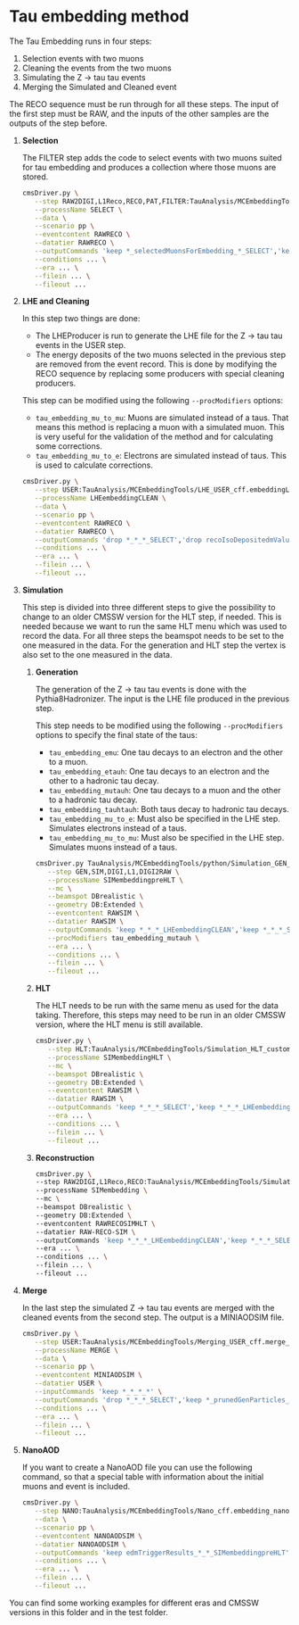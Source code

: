 # Tau embedding method

The Tau Embedding runs in four steps:

1. Selection events with two muons
2. Cleaning the events from the two muons
3. Simulating the Z -> tau tau events
4. Merging the Simulated and Cleaned event

The RECO sequence must be run through for all these steps.
The input of the first step must be RAW, and the inputs of the other samples are the outputs of the step before.

1. **Selection**

   The FILTER step adds the code to select events with two muons suited for tau embedding and produces a collection where those muons are stored.
   ```bash
   cmsDriver.py \
      --step RAW2DIGI,L1Reco,RECO,PAT,FILTER:TauAnalysis/MCEmbeddingTools/Selection_FILTER_cff.makePatMuonsZmumuSelection \
      --processName SELECT \
      --data \
      --scenario pp \
      --eventcontent RAWRECO \
      --datatier RAWRECO \
      --outputCommands 'keep *_selectedMuonsForEmbedding_*_SELECT','keep *_patMuonsAfterID_*_SELECT','keep *_slimmedMuons_*_SELECT','keep *_slimmedMuonTrackExtras_*_SELECT','keep recoVertexs_offlineSlimmedPrimaryVertices_*_SELECT','keep *_firstStepPrimaryVertices_*_SELECT','keep *_ecalDrivenElectronSeeds_*_SELECT' \
      --conditions ... \
      --era ... \
      --filein ... \
      --fileout ...
   ```

2. **LHE and Cleaning**

   In this step two things are done:
   - The LHEProducer is run to generate the LHE file for the Z -> tau tau events in the USER step.
   - The energy deposits of the two muons selected in the previous step are removed from the event record. This is done by modifying the RECO sequence by replacing some producers with special cleaning producers.

   This step can be modified using the following `--procModifiers` options:
   - `tau_embedding_mu_to_mu`: Muons are simulated instead of a taus. That means this method is replacing a muon with a simulated muon. This is very useful for the validation of the method and for calculating some corrections.
   - `tau_embedding_mu_to_e`: Electrons are simulated instead of taus. This is used to calculate corrections.
  
   ```bash
   cmsDriver.py \
      --step USER:TauAnalysis/MCEmbeddingTools/LHE_USER_cff.embeddingLHEProducerTask,RAW2DIGI,RECO:TauAnalysis/MCEmbeddingTools/Cleaning_RECO_cff.reconstruction \
      --processName LHEembeddingCLEAN \
      --data \
      --scenario pp \
      --eventcontent RAWRECO \
      --datatier RAWRECO \
      --outputCommands 'drop *_*_*_SELECT','drop recoIsoDepositedmValueMap_muIsoDepositTk_*_*','drop recoIsoDepositedmValueMap_muIsoDepositTkDisplaced_*_*','drop *_ctppsProtons_*_*','drop *_ctppsLocalTrackLiteProducer_*_*','drop *_ctppsDiamondLocalTracks_*_*','drop *_ctppsDiamondRecHits_*_*','drop *_ctppsDiamondRawToDigi_*_*','drop *_ctppsPixelLocalTracks_*_*','drop *_ctppsPixelRecHits_*_*','drop *_ctppsPixelClusters_*_*','drop *_ctppsPixelDigis_*_*','drop *_totemRPLocalTrackFitter_*_*','drop *_totemRPUVPatternFinder_*_*','drop *_totemRPRecHitProducer_*_*','drop *_totemRPClusterProducer_*_*','drop *_totemRPRawToDigi_*_*','drop *_muonSimClassifier_*_*','keep *_patMuonsAfterID_*_SELECT','keep *_slimmedMuons_*_SELECT','keep *_selectedMuonsForEmbedding_*_SELECT','keep recoVertexs_offlineSlimmedPrimaryVertices_*_SELECT','keep *_firstStepPrimaryVertices_*_SELECT','keep *_offlineBeamSpot_*_SELECT','keep *_l1extraParticles_*_SELECT','keep TrajectorySeeds_*_*_*','keep recoElectronSeeds_*_*_*','keep *_generalTracks_*_LHEembeddingCLEAN','keep *_generalTracks_*_CLEAN','keep *_cosmicsVetoTracksRaw_*_LHEembeddingCLEAN','keep *_cosmicsVetoTracksRaw_*_CLEAN','keep *_electronGsfTracks_*_LHEembeddingCLEAN','keep *_electronGsfTracks_*_CLEAN','keep *_lowPtGsfEleGsfTracks_*_LHEembeddingCLEAN','keep *_lowPtGsfEleGsfTracks_*_CLEAN','keep *_displacedTracks_*_LHEembeddingCLEAN','keep *_displacedTracks_*_CLEAN','keep *_ckfOutInTracksFromConversions_*_LHEembeddingCLEAN','keep *_ckfOutInTracksFromConversions_*_CLEAN','keep *_muons1stStep_*_LHEembeddingCLEAN','keep *_muons1stStep_*_CLEAN','keep *_displacedMuons1stStep_*_LHEembeddingCLEAN','keep *_displacedMuons1stStep_*_CLEAN','keep *_conversions_*_LHEembeddingCLEAN','keep *_conversions_*_CLEAN','keep *_allConversions_*_LHEembeddingCLEAN','keep *_allConversions_*_CLEAN','keep *_particleFlowTmp_*_LHEembeddingCLEAN','keep *_particleFlowTmp_*_CLEAN','keep *_ecalDigis_*_LHEembeddingCLEAN','keep *_ecalDigis_*_CLEAN','keep *_hcalDigis_*_LHEembeddingCLEAN','keep *_hcalDigis_*_CLEAN','keep *_ecalRecHit_*_LHEembeddingCLEAN','keep *_ecalRecHit_*_CLEAN','keep *_ecalPreshowerRecHit_*_LHEembeddingCLEAN','keep *_ecalPreshowerRecHit_*_CLEAN','keep *_hbhereco_*_LHEembeddingCLEAN','keep *_hbhereco_*_CLEAN','keep *_horeco_*_LHEembeddingCLEAN','keep *_horeco_*_CLEAN','keep *_hfreco_*_LHEembeddingCLEAN','keep *_hfreco_*_CLEAN','keep *_standAloneMuons_*_LHEembeddingCLEAN','keep *_glbTrackQual_*_LHEembeddingCLEAN','keep *_externalLHEProducer_*_LHEembedding','keep *_externalLHEProducer_*_LHEembeddingCLEAN' \
      --conditions ... \
      --era ... \
      --filein ... \
      --fileout ...
   ```

3. **Simulation**

   This step is divided into three different steps to give the possibility to change to an older CMSSW version for the HLT step, if needed. This is needed because we want to run the same HLT menu which was used to record the data.
   For all three steps the beamspot needs to be set to the one measured in the data. For the generation and HLT step the vertex is also set to the one measured in the data.

   1. **Generation**

      The generation of the Z -> tau tau events is done with the Pythia8Hadronizer. The input is the LHE file produced in the previous step.

      This step needs to be modified using the following `--procModifiers` options to specify the final state of the taus:
      - `tau_embedding_emu`: One tau decays to an electron and the other to a muon.
      - `tau_embedding_etauh`: One tau decays to an electron and the other to a hadronic tau decay.
      - `tau_embedding_mutauh`: One tau decays to a muon and the other to a hadronic tau decay.
      - `tau_embedding_tauhtauh`: Both taus decay to hadronic tau decays.
      - `tau_embedding_mu_to_e`: Must also be specified in the LHE step. Simulates electrons instead of a taus.
      - `tau_embedding_mu_to_mu`: Must also be specified in the LHE step. Simulates muons instead of a taus.

      ```bash
      cmsDriver.py TauAnalysis/MCEmbeddingTools/python/Simulation_GEN_cfi.py \
         --step GEN,SIM,DIGI,L1,DIGI2RAW \
         --processName SIMembeddingpreHLT \
         --mc \
         --beamspot DBrealistic \
         --geometry DB:Extended \
         --eventcontent RAWSIM \
         --datatier RAWSIM \
         --outputCommands 'keep *_*_*_LHEembeddingCLEAN','keep *_*_*_SELECT','drop *_muonReducedTrackExtras_*_*','drop *_*_uncleanedConversions_*','drop *_diamondSampicLocalTracks_*_*','keep *_*_unsmeared_*', \
         --procModifiers tau_embedding_mutauh \
         --era ... \
         --conditions ... \
         --filein ... \
         --fileout ...
      ```

   2. **HLT**

      The HLT needs to be run with the same menu as used for the data taking. Therefore, this steps may need to be run in an older CMSSW version, where the HLT menu is still available.

      ```bash
      cmsDriver.py \
         --step HLT:TauAnalysis/MCEmbeddingTools/Simulation_HLT_customiser_cff.embeddingHLTCustomiser.Fake2 \
         --processName SIMembeddingHLT \
         --mc \
         --beamspot DBrealistic \
         --geometry DB:Extended \
         --eventcontent RAWSIM \
         --datatier RAWSIM \
         --outputCommands 'keep *_*_*_SELECT','keep *_*_*_LHEembeddingCLEAN','keep *_*_unsmeared_SIMembeddingpreHLT','keep DcsStatuss_hltScalersRawToDigi_*_*' \
         --era ... \
         --conditions ... \
         --filein ... \
         --fileout ...
      ```

   3. **Reconstruction**

      ```bash
      cmsDriver.py \
      --step RAW2DIGI,L1Reco,RECO:TauAnalysis/MCEmbeddingTools/Simulation_RECO_cff.reconstruction,RECOSIM \
      --processName SIMembedding \
      --mc \
      --beamspot DBrealistic \
      --geometry DB:Extended \
      --eventcontent RAWRECOSIMHLT \
      --datatier RAW-RECO-SIM \
      --outputCommands 'keep *_*_*_LHEembeddingCLEAN','keep *_*_*_SELECT','keep *_genParticles_*_SIMembedding','keep *_standAloneMuons_*_SIMembedding','keep *_glbTrackQual_*_SIMembedding','keep *_generator_*_SIMembedding','keep *_addPileupInfo_*_SIMembedding','keep *_selectedMuonsForEmbedding_*_*','keep *_slimmedAddPileupInfo_*_*','keep *_embeddingHltPixelVertices_*_*','keep *_*_vertexPosition_*','keep recoMuons_muonsFromCosmics_*_*','keep recoTracks_cosmicMuons1Leg_*_*','keep recoMuons_muonsFromCosmics1Leg_*_*','keep *_muonDTDigis_*_*','keep *_muonCSCDigis_*_*','keep TrajectorySeeds_*_*_*','keep recoElectronSeeds_*_*_*','drop recoIsoDepositedmValueMap_muIsoDepositTk_*_*','drop recoIsoDepositedmValueMap_muIsoDepositTkDisplaced_*_*','drop *_ctppsProtons_*_*','drop *_ctppsLocalTrackLiteProducer_*_*','drop *_ctppsDiamondLocalTracks_*_*','drop *_ctppsDiamondRecHits_*_*','drop *_ctppsDiamondRawToDigi_*_*','drop *_ctppsPixelLocalTracks_*_*','drop *_ctppsPixelRecHits_*_*','drop *_ctppsPixelClusters_*_*','drop *_ctppsPixelDigis_*_*','drop *_totemRPLocalTrackFitter_*_*','drop *_totemRPUVPatternFinder_*_*','drop *_totemRPRecHitProducer_*_*','drop *_totemRPClusterProducer_*_*','drop *_totemRPRawToDigi_*_*','drop *_muonSimClassifier_*_*','keep *_generalTracks_*_SIMembedding','keep *_cosmicsVetoTracksRaw_*_SIMembedding','keep *_electronGsfTracks_*_SIMembedding','keep *_lowPtGsfEleGsfTracks_*_SIMembedding','keep *_displacedTracks_*_SIMembedding','keep *_ckfOutInTracksFromConversions_*_SIMembedding','keep *_muons1stStep_*_SIMembedding','keep *_displacedMuons1stStep_*_SIMembedding','keep *_conversions_*_SIMembedding','keep *_allConversions_*_SIMembedding','keep *_particleFlowTmp_*_SIMembedding','keep *_ecalDigis_*_SIMembedding','keep *_hcalDigis_*_SIMembedding','keep *_ecalRecHit_*_SIMembedding','keep *_ecalPreshowerRecHit_*_SIMembedding','keep *_hbhereco_*_SIMembedding','keep *_horeco_*_SIMembedding','keep *_hfreco_*_SIMembedding','keep *_*_unsmeared_SIMembeddingpreHLT','keep *_hltScalersRawToDigi_*_SIMembeddingHLT' \
      --era ... \
      --conditions ... \
      --filein ... \
      --fileout ...
      ```

4. **Merge**

   In the last step the simulated Z -> tau tau events are merged with the cleaned events from the second step. The output is a MINIAODSIM file.

   ```bash
   cmsDriver.py \
      --step USER:TauAnalysis/MCEmbeddingTools/Merging_USER_cff.merge_step,PAT \
      --processName MERGE \
      --data \
      --scenario pp \
      --eventcontent MINIAODSIM \
      --datatier USER \
      --inputCommands 'keep *_*_*_*' \
      --outputCommands 'drop *_*_*_SELECT','keep *_prunedGenParticles_*_MERGE','keep *_generator_*_SIMembeddingpreHLT','keep *_generator_*_SIMembeddingHLT','keep *_generator_*_SIMembedding','keep *_selectedMuonsForEmbedding_*_*','keep *_unpackedPatTrigger_*_*','keep patPackedGenParticles_packedGenParticles_*_*','keep recoGenParticles_prunedGenParticles_*_*','keep *_packedPFCandidateToGenAssociation_*_*','keep *_lostTracksToGenAssociation_*_*','keep LHEEventProduct_*_*_*','keep GenFilterInfo_*_*_*','keep GenLumiInfoHeader_generator_*_*','keep GenLumiInfoProduct_*_*_*','keep GenEventInfoProduct_generator_*_*','keep recoGenParticles_genPUProtons_*_*','keep *_slimmedGenJetsFlavourInfos_*_*','keep *_slimmedGenJets__*','keep *_slimmedGenJetsAK8__*','keep *_slimmedGenJetsAK8SoftDropSubJets__*','keep *_genMetTrue_*_*','keep LHERunInfoProduct_*_*_*','keep GenRunInfoProduct_*_*_*','keep *_genParticles_xyz0_*','keep *_genParticles_t0_*' \
      --conditions ... \
      --era ... \
      --filein ... \
      --fileout ...
   ```

5. **NanoAOD**

   If you want to create a NanoAOD file you can use the following command, so that a special table with information about the initial muons and event is included.

   ```bash
   cmsDriver.py \
      --step NANO:TauAnalysis/MCEmbeddingTools/Nano_cff.embedding_nanoAOD_seq \
      --data \
      --scenario pp \
      --eventcontent NANOAODSIM \
      --datatier NANOAODSIM \
      --outputCommands 'keep edmTriggerResults_*_*_SIMembeddingpreHLT','keep edmTriggerResults_*_*_SIMembeddingHLT','keep edmTriggerResults_*_*_SIMembedding','keep edmTriggerResults_*_*_MERGE','keep edmTriggerResults_*_*_NANO' \
      --conditions ... \
      --era ... \
      --filein ... \
      --fileout ...
   ```

You can find some working examples for different eras and CMSSW versions in this folder and in the test folder.